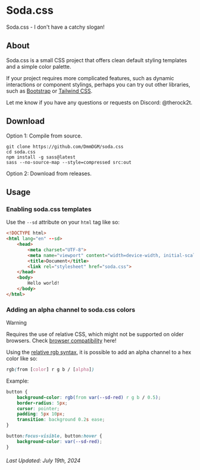 # Soda.css

Soda.css - I don't have a catchy slogan!

## About

Soda.css is a small CSS project that offers clean default styling templates and a simple color palette.

If your project requires more complicated features, such as dynamic interactions or component stylings, perhaps you can try out other libraries, such as [Bootstrap](https://getbootstrap.com/) or [Tailwind CSS](https://tailwindcss.com/).

Let me know if you have any questions or requests on Discord: @therock2t.

## Download

Option 1: Compile from source.

```shell
git clone https://github.com/DmmDGM/soda.css
cd soda.css
npm install -g sass@latest
sass --no-source-map --style=compressed src:out
```

Option 2: Download from releases.

## Usage

### Enabling soda.css templates

Use the `--sd` attribute on your `html` tag like so:

```html
<!DOCTYPE html>
<html lang="en" --sd>
	<head>
		<meta charset="UTF-8">
		<meta name="viewport" content="width=device-width, initial-scale=1.0">
		<title>Document</title>
		<link rel="stylesheet" href="soda.css">
	</head>
	<body>
		Hello world!
	</body>
</html>
```

### Adding an alpha channel to soda.css colors

> [!WARNING]
> Requires the use of relative CSS, which might not be supported on older browsers.
> Check [browser compatibility](https://developer.mozilla.org/en-US/docs/Web/CSS/color_value/rgb#browser_compatibility) here!

Using the [relative rgb syntax](https://developer.mozilla.org/en-US/docs/Web/CSS/color_value/rgb#relative_value_syntax), it is possible to add an alpha channel to a hex color like so:

```css
rgb(from [color] r g b / [alpha])
```

Example:

```css
button {
	background-color: rgb(from var(--sd-red) r g b / 0.5);
	border-radius: 5px;
	cursor: pointer;
	padding: 5px 10px;
	transition: background 0.2s ease;
}

button:focus-visible, button:hover {
	background-color: var(--sd-red);
}
```

###### Last Updated: July 19th, 2024
